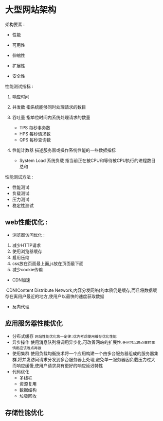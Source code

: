 # 大型网站架构

架构要素 :

* 性能

* 可用性

* 伸缩性

* 扩展性

* 安全性

  

性能测试指标 : 

1. 响应时间

2. 并发数 指系统能够同时处理请求的数目

3. 吞吐量 指单位时间内系统处理请求的数量

   * TPS 每秒事务数
   * HPS 每秒请求数
   * QPS 每秒查询数

4. 性能计数器 描述服务器或操作系统性能的一些数据指标

   * System Load 系统负载 指当前正在被CPU和等待被CPU执行的进程数目总和

性能测试方法 : 

* 性能测试
* 负载测试
* 压力测试
* 稳定性测试

## web性能优化 : 

* 浏览器访问优化 :

1. 减少HTTP请求
2. 使用浏览器缓存
3. 启用压缩
4. css放在页面最上面,js放在页面最下面
5. 减少cookie传输

* CDN加速

​    CDN(Content Distribute Network,内容分发网络)的本质仍是缓存,而且将数据缓存在离用户最近的地方,使用户以最快的速度获取数据 

* 反向代理

## 应用服务器性能优化

* 分布式缓存   `网站性能优化第一定律:优先考虑使用缓存优化性能`
* 异步操作 使用消息队列将调用异步化,可改善网站的扩展性.`任何可以晚点做的事情都应该晚点再做`
* 使用集群 使用负载均衡技术将一个应用构建一个由多台服务器组成的服务器集群,将并发访问请求分发到多台服务器上处理,避免单一服务器因负载压力过大而响应缓慢,使用户请求具有更好的响应延迟特性
* 代码优化
  * 多线程
  * 资源复用
  * 数据结构
  * 垃圾回收

## 存储性能优化

